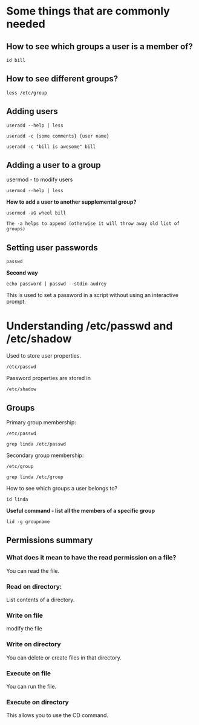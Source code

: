 # Some things that are commonly needed

## How to see which groups a user is a member of?

    id bill

## How to see different groups?

    less /etc/group

## Adding users

    useradd --help | less

    useradd -c {some comments} {user name}

    useradd -c "bill is awesome" bill

## Adding a user to a group

usermod - to modify users

    usermod --help | less

**How to add a user to another supplemental group?**

    usermod -aG wheel bill

    The -a helps to append (otherwise it will throw away old list of groups)

## Setting user passwords

    passwd

**Second way**

    echo password | passwd --stdin audrey

This is used to set a password in a script without using an interactive prompt.

# Understanding /etc/passwd and /etc/shadow

Used to store user properties.

    /etc/passwd

Password properties are stored in

    /etc/shadow

## Groups

Primary group membership:

    /etc/passwd

    grep linda /etc/passwd

Secondary group membership:

    /etc/group

    grep linda /etc/group

How to see which groups a user belongs to?

    id linda

**Useful command - list all the members of a specific group**

    lid -g groupname

## Permissions summary

### What does it mean to have the read permission on a file?

You can read the file.

### Read on directory:

List contents of a directory.

### Write on file

modify the file

### Write on directory

You can delete or create files in that directory.

### Execute on file

You can run the file.

### Execute on directory

This allows you to use the CD command.
